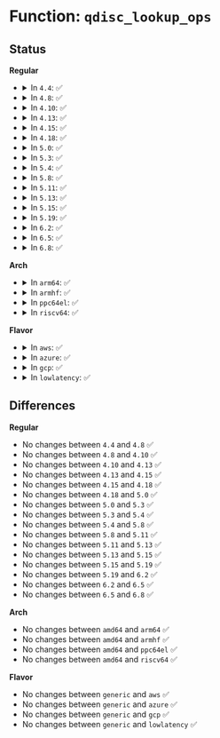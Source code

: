 # Function: <code>qdisc_lookup_ops</code>

## Status
<b>Regular</b>
<ul>
<li>
<details>
<summary>In <code>4.4</code>: ✅</summary>

```c
struct Qdisc_ops *qdisc_lookup_ops(struct nlattr *kind);
```

**Collision:** Unique Static

**Inline:** No

**Transformation:** False

**Instances:**

```
In net/sched/sch_api.c (ffffffff81742f50)
Location: net/sched/sch_api.c:331
Inline: False
Direct callers:
  - net/sched/sch_api.c:qdisc_create
  - net/sched/sch_api.c:qdisc_create
```
**Symbols:**

```
ffffffff81742f50-ffffffff81742fc1: qdisc_lookup_ops (STB_LOCAL)
```
</details>
</li>
<li>
<details>
<summary>In <code>4.8</code>: ✅</summary>

```c
struct Qdisc_ops *qdisc_lookup_ops(struct nlattr *kind);
```

**Collision:** Unique Static

**Inline:** No

**Transformation:** False

**Instances:**

```
In net/sched/sch_api.c (ffffffff817afdf0)
Location: net/sched/sch_api.c:329
Inline: False
Direct callers:
  - net/sched/sch_api.c:qdisc_create
  - net/sched/sch_api.c:qdisc_create
```
**Symbols:**

```
ffffffff817afdf0-ffffffff817afe5e: qdisc_lookup_ops (STB_LOCAL)
```
</details>
</li>
<li>
<details>
<summary>In <code>4.10</code>: ✅</summary>

```c
struct Qdisc_ops *qdisc_lookup_ops(struct nlattr *kind);
```

**Collision:** Unique Static

**Inline:** No

**Transformation:** False

**Instances:**

```
In net/sched/sch_api.c (ffffffff817df4e0)
Location: net/sched/sch_api.c:333
Inline: False
Direct callers:
  - net/sched/sch_api.c:qdisc_create
  - net/sched/sch_api.c:qdisc_create
```
**Symbols:**

```
ffffffff817df4e0-ffffffff817df54e: qdisc_lookup_ops (STB_LOCAL)
```
</details>
</li>
<li>
<details>
<summary>In <code>4.13</code>: ✅</summary>

```c
struct Qdisc_ops *qdisc_lookup_ops(struct nlattr *kind);
```

**Collision:** Unique Static

**Inline:** No

**Transformation:** False

**Instances:**

```
In net/sched/sch_api.c (ffffffff817fe930)
Location: net/sched/sch_api.c:341
Inline: False
Direct callers:
  - net/sched/sch_api.c:qdisc_create
  - net/sched/sch_api.c:qdisc_create
```
**Symbols:**

```
ffffffff817fe930-ffffffff817fe99e: qdisc_lookup_ops (STB_LOCAL)
```
</details>
</li>
<li>
<details>
<summary>In <code>4.15</code>: ✅</summary>

```c
struct Qdisc_ops *qdisc_lookup_ops(struct nlattr *kind);
```

**Collision:** Unique Static

**Inline:** No

**Transformation:** False

**Instances:**

```
In net/sched/sch_api.c (ffffffff8187c5c0)
Location: net/sched/sch_api.c:336
Inline: False
Direct callers:
  - net/sched/sch_api.c:qdisc_create
  - net/sched/sch_api.c:qdisc_create
```
**Symbols:**

```
ffffffff8187c5c0-ffffffff8187c62e: qdisc_lookup_ops (STB_LOCAL)
```
</details>
</li>
<li>
<details>
<summary>In <code>4.18</code>: ✅</summary>

```c
struct Qdisc_ops *qdisc_lookup_ops(struct nlattr *kind);
```

**Collision:** Unique Static

**Inline:** No

**Transformation:** False

**Instances:**

```
In net/sched/sch_api.c (ffffffff818cee40)
Location: net/sched/sch_api.c:336
Inline: False
Direct callers:
  - net/sched/sch_api.c:qdisc_create
  - net/sched/sch_api.c:qdisc_create
```
**Symbols:**

```
ffffffff818cee40-ffffffff818ceeaf: qdisc_lookup_ops (STB_LOCAL)
```
</details>
</li>
<li>
<details>
<summary>In <code>5.0</code>: ✅</summary>

```c
struct Qdisc_ops *qdisc_lookup_ops(struct nlattr *kind);
```

**Collision:** Unique Static

**Inline:** No

**Transformation:** False

**Instances:**

```
In net/sched/sch_api.c (ffffffff818fa140)
Location: net/sched/sch_api.c:351
Inline: False
Direct callers:
  - net/sched/sch_api.c:qdisc_create
  - net/sched/sch_api.c:qdisc_create
```
**Symbols:**

```
ffffffff818fa140-ffffffff818fa1af: qdisc_lookup_ops (STB_LOCAL)
```
</details>
</li>
<li>
<details>
<summary>In <code>5.3</code>: ✅</summary>

```c
struct Qdisc_ops *qdisc_lookup_ops(struct nlattr *kind);
```

**Collision:** Unique Static

**Inline:** No

**Transformation:** False

**Instances:**

```
In net/sched/sch_api.c (ffffffff819599d0)
Location: net/sched/sch_api.c:347
Inline: False
Direct callers:
  - net/sched/sch_api.c:qdisc_create
  - net/sched/sch_api.c:qdisc_create
```
**Symbols:**

```
ffffffff819599d0-ffffffff81959a44: qdisc_lookup_ops (STB_LOCAL)
```
</details>
</li>
<li>
<details>
<summary>In <code>5.4</code>: ✅</summary>

```c
struct Qdisc_ops *qdisc_lookup_ops(struct nlattr *kind);
```

**Collision:** Unique Static

**Inline:** No

**Transformation:** False

**Instances:**

```
In net/sched/sch_api.c (ffffffff8198fe70)
Location: net/sched/sch_api.c:347
Inline: False
Direct callers:
  - net/sched/sch_api.c:qdisc_create
  - net/sched/sch_api.c:qdisc_create
```
**Symbols:**

```
ffffffff8198fe70-ffffffff8198fee4: qdisc_lookup_ops (STB_LOCAL)
```
</details>
</li>
<li>
<details>
<summary>In <code>5.8</code>: ✅</summary>

```c
struct Qdisc_ops *qdisc_lookup_ops(struct nlattr *kind);
```

**Collision:** Unique Static

**Inline:** No

**Transformation:** False

**Instances:**

```
In net/sched/sch_api.c (ffffffff81a68580)
Location: net/sched/sch_api.c:349
Inline: False
Direct callers:
  - net/sched/sch_api.c:qdisc_create
  - net/sched/sch_api.c:qdisc_create
```
**Symbols:**

```
ffffffff81a68580-ffffffff81a685f4: qdisc_lookup_ops (STB_LOCAL)
```
</details>
</li>
<li>
<details>
<summary>In <code>5.11</code>: ✅</summary>

```c
struct Qdisc_ops *qdisc_lookup_ops(struct nlattr *kind);
```

**Collision:** Unique Static

**Inline:** No

**Transformation:** False

**Instances:**

```
In net/sched/sch_api.c (ffffffff81a70c90)
Location: net/sched/sch_api.c:350
Inline: False
Direct callers:
  - net/sched/sch_api.c:qdisc_create
  - net/sched/sch_api.c:qdisc_create
```
**Symbols:**

```
ffffffff81a70c90-ffffffff81a70d04: qdisc_lookup_ops (STB_LOCAL)
```
</details>
</li>
<li>
<details>
<summary>In <code>5.13</code>: ✅</summary>

```c
struct Qdisc_ops *qdisc_lookup_ops(struct nlattr *kind);
```

**Collision:** Unique Static

**Inline:** No

**Transformation:** False

**Instances:**

```
In net/sched/sch_api.c (ffffffff81a595e0)
Location: net/sched/sch_api.c:350
Inline: False
Direct callers:
  - net/sched/sch_api.c:qdisc_create
  - net/sched/sch_api.c:qdisc_create
```
**Symbols:**

```
ffffffff81a595e0-ffffffff81a59654: qdisc_lookup_ops (STB_LOCAL)
```
</details>
</li>
<li>
<details>
<summary>In <code>5.15</code>: ✅</summary>

```c
struct Qdisc_ops *qdisc_lookup_ops(struct nlattr *kind);
```

**Collision:** Unique Static

**Inline:** No

**Transformation:** False

**Instances:**

```
In net/sched/sch_api.c (ffffffff81b12690)
Location: net/sched/sch_api.c:350
Inline: False
Direct callers:
  - net/sched/sch_api.c:qdisc_create
  - net/sched/sch_api.c:qdisc_create
```
**Symbols:**

```
ffffffff81b12690-ffffffff81b12704: qdisc_lookup_ops (STB_LOCAL)
```
</details>
</li>
<li>
<details>
<summary>In <code>5.19</code>: ✅</summary>

```c
struct Qdisc_ops *qdisc_lookup_ops(struct nlattr *kind);
```

**Collision:** Unique Static

**Inline:** No

**Transformation:** False

**Instances:**

```
In net/sched/sch_api.c (ffffffff81c992d0)
Location: net/sched/sch_api.c:350
Inline: False
```
**Symbols:**

```
ffffffff81c992d0-ffffffff81c99346: qdisc_lookup_ops (STB_LOCAL)
```
</details>
</li>
<li>
<details>
<summary>In <code>6.2</code>: ✅</summary>

```c
struct Qdisc_ops *qdisc_lookup_ops(struct nlattr *kind);
```

**Collision:** Unique Static

**Inline:** No

**Transformation:** False

**Instances:**

```
In net/sched/sch_api.c (ffffffff81e551e0)
Location: net/sched/sch_api.c:352
Inline: False
Direct callers:
  - net/sched/sch_api.c:qdisc_create
  - net/sched/sch_api.c:qdisc_create
```
**Symbols:**

```
ffffffff81e551e0-ffffffff81e55256: qdisc_lookup_ops (STB_LOCAL)
```
</details>
</li>
<li>
<details>
<summary>In <code>6.5</code>: ✅</summary>

```c
struct Qdisc_ops *qdisc_lookup_ops(struct nlattr *kind);
```

**Collision:** Unique Static

**Inline:** No

**Transformation:** False

**Instances:**

```
In net/sched/sch_api.c (ffffffff81eb0a90)
Location: net/sched/sch_api.c:353
Inline: False
Direct callers:
  - net/sched/sch_api.c:qdisc_create
  - net/sched/sch_api.c:qdisc_create
```
**Symbols:**

```
ffffffff81eb0a90-ffffffff81eb0b06: qdisc_lookup_ops (STB_LOCAL)
```
</details>
</li>
<li>
<details>
<summary>In <code>6.8</code>: ✅</summary>

```c
struct Qdisc_ops *qdisc_lookup_ops(struct nlattr *kind);
```

**Collision:** Unique Static

**Inline:** No

**Transformation:** False

**Instances:**

```
In net/sched/sch_api.c (ffffffff81f73500)
Location: net/sched/sch_api.c:353
Inline: False
Direct callers:
  - net/sched/sch_api.c:qdisc_create
  - net/sched/sch_api.c:qdisc_create
```
**Symbols:**

```
ffffffff81f73500-ffffffff81f73576: qdisc_lookup_ops (STB_LOCAL)
```
</details>
</li>
</ul>
<b>Arch</b>
<ul>
<li>
<details>
<summary>In <code>arm64</code>: ✅</summary>

```c
struct Qdisc_ops *qdisc_lookup_ops(struct nlattr *kind);
```

**Collision:** Unique Static

**Inline:** No

**Transformation:** False

**Instances:**

```
In net/sched/sch_api.c (ffff800010c3cdd0)
Location: net/sched/sch_api.c:347
Inline: False
Direct callers:
  - net/sched/sch_api.c:qdisc_create
  - net/sched/sch_api.c:qdisc_create
```
**Symbols:**

```
ffff800010c3cdd0-ffff800010c3ceb8: qdisc_lookup_ops (STB_LOCAL)
```
</details>
</li>
<li>
<details>
<summary>In <code>armhf</code>: ✅</summary>

```c
struct Qdisc_ops *qdisc_lookup_ops(struct nlattr *kind);
```

**Collision:** Unique Static

**Inline:** No

**Transformation:** False

**Instances:**

```
In net/sched/sch_api.c (c0d4e784)
Location: net/sched/sch_api.c:347
Inline: False
Direct callers:
  - net/sched/sch_api.c:qdisc_create
  - net/sched/sch_api.c:qdisc_create
```
**Symbols:**

```
c0d4e784-c0d4e830: qdisc_lookup_ops (STB_LOCAL)
```
</details>
</li>
<li>
<details>
<summary>In <code>ppc64el</code>: ✅</summary>

```c
struct Qdisc_ops *qdisc_lookup_ops(struct nlattr *kind);
```

**Collision:** Unique Static

**Inline:** No

**Transformation:** False

**Instances:**

```
In net/sched/sch_api.c (c000000000d35850)
Location: net/sched/sch_api.c:347
Inline: False
Direct callers:
  - net/sched/sch_api.c:qdisc_create
  - net/sched/sch_api.c:qdisc_create
```
**Symbols:**

```
c000000000d35850-c000000000d35920: qdisc_lookup_ops (STB_LOCAL)
```
</details>
</li>
<li>
<details>
<summary>In <code>riscv64</code>: ✅</summary>

```c
struct Qdisc_ops *qdisc_lookup_ops(struct nlattr *kind);
```

**Collision:** Unique Static

**Inline:** No

**Transformation:** False

**Instances:**

```
In net/sched/sch_api.c (ffffffe0007ac9ce)
Location: net/sched/sch_api.c:347
Inline: False
Direct callers:
  - net/sched/sch_api.c:qdisc_create
  - net/sched/sch_api.c:qdisc_create
```
**Symbols:**

```
ffffffe0007ac9ce-ffffffe0007aca4a: qdisc_lookup_ops (STB_LOCAL)
```
</details>
</li>
</ul>
<b>Flavor</b>
<ul>
<li>
<details>
<summary>In <code>aws</code>: ✅</summary>

```c
struct Qdisc_ops *qdisc_lookup_ops(struct nlattr *kind);
```

**Collision:** Unique Static

**Inline:** No

**Transformation:** False

**Instances:**

```
In net/sched/sch_api.c (ffffffff8192fce0)
Location: net/sched/sch_api.c:347
Inline: False
Direct callers:
  - net/sched/sch_api.c:qdisc_create
  - net/sched/sch_api.c:qdisc_create
```
**Symbols:**

```
ffffffff8192fce0-ffffffff8192fd54: qdisc_lookup_ops (STB_LOCAL)
```
</details>
</li>
<li>
<details>
<summary>In <code>azure</code>: ✅</summary>

```c
struct Qdisc_ops *qdisc_lookup_ops(struct nlattr *kind);
```

**Collision:** Unique Static

**Inline:** No

**Transformation:** False

**Instances:**

```
In net/sched/sch_api.c (ffffffff818e97e0)
Location: net/sched/sch_api.c:347
Inline: False
Direct callers:
  - net/sched/sch_api.c:qdisc_create
  - net/sched/sch_api.c:qdisc_create
```
**Symbols:**

```
ffffffff818e97e0-ffffffff818e9854: qdisc_lookup_ops (STB_LOCAL)
```
</details>
</li>
<li>
<details>
<summary>In <code>gcp</code>: ✅</summary>

```c
struct Qdisc_ops *qdisc_lookup_ops(struct nlattr *kind);
```

**Collision:** Unique Static

**Inline:** No

**Transformation:** False

**Instances:**

```
In net/sched/sch_api.c (ffffffff81980e70)
Location: net/sched/sch_api.c:347
Inline: False
Direct callers:
  - net/sched/sch_api.c:qdisc_create
  - net/sched/sch_api.c:qdisc_create
```
**Symbols:**

```
ffffffff81980e70-ffffffff81980ee4: qdisc_lookup_ops (STB_LOCAL)
```
</details>
</li>
<li>
<details>
<summary>In <code>lowlatency</code>: ✅</summary>

```c
struct Qdisc_ops *qdisc_lookup_ops(struct nlattr *kind);
```

**Collision:** Unique Static

**Inline:** No

**Transformation:** False

**Instances:**

```
In net/sched/sch_api.c (ffffffff819a33f0)
Location: net/sched/sch_api.c:347
Inline: False
Direct callers:
  - net/sched/sch_api.c:qdisc_create
  - net/sched/sch_api.c:qdisc_create
```
**Symbols:**

```
ffffffff819a33f0-ffffffff819a3463: qdisc_lookup_ops (STB_LOCAL)
```
</details>
</li>
</ul>

## Differences
<b>Regular</b>
<ul>
<li>
No changes between <code>4.4</code> and <code>4.8</code> ✅
</li>
<li>
No changes between <code>4.8</code> and <code>4.10</code> ✅
</li>
<li>
No changes between <code>4.10</code> and <code>4.13</code> ✅
</li>
<li>
No changes between <code>4.13</code> and <code>4.15</code> ✅
</li>
<li>
No changes between <code>4.15</code> and <code>4.18</code> ✅
</li>
<li>
No changes between <code>4.18</code> and <code>5.0</code> ✅
</li>
<li>
No changes between <code>5.0</code> and <code>5.3</code> ✅
</li>
<li>
No changes between <code>5.3</code> and <code>5.4</code> ✅
</li>
<li>
No changes between <code>5.4</code> and <code>5.8</code> ✅
</li>
<li>
No changes between <code>5.8</code> and <code>5.11</code> ✅
</li>
<li>
No changes between <code>5.11</code> and <code>5.13</code> ✅
</li>
<li>
No changes between <code>5.13</code> and <code>5.15</code> ✅
</li>
<li>
No changes between <code>5.15</code> and <code>5.19</code> ✅
</li>
<li>
No changes between <code>5.19</code> and <code>6.2</code> ✅
</li>
<li>
No changes between <code>6.2</code> and <code>6.5</code> ✅
</li>
<li>
No changes between <code>6.5</code> and <code>6.8</code> ✅
</li>
</ul>
<b>Arch</b>
<ul>
<li>
No changes between <code>amd64</code> and <code>arm64</code> ✅
</li>
<li>
No changes between <code>amd64</code> and <code>armhf</code> ✅
</li>
<li>
No changes between <code>amd64</code> and <code>ppc64el</code> ✅
</li>
<li>
No changes between <code>amd64</code> and <code>riscv64</code> ✅
</li>
</ul>
<b>Flavor</b>
<ul>
<li>
No changes between <code>generic</code> and <code>aws</code> ✅
</li>
<li>
No changes between <code>generic</code> and <code>azure</code> ✅
</li>
<li>
No changes between <code>generic</code> and <code>gcp</code> ✅
</li>
<li>
No changes between <code>generic</code> and <code>lowlatency</code> ✅
</li>
</ul>
